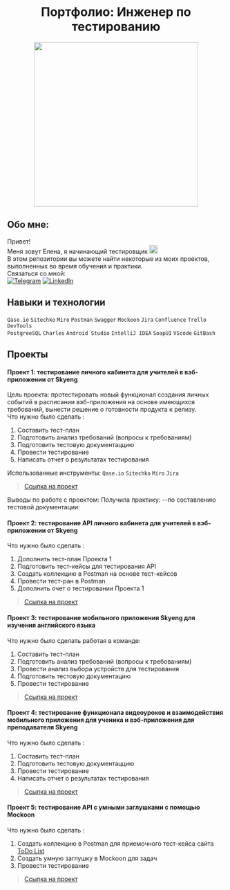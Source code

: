 <div align="center"> 
  <h1>Портфолио: Инженер по тестированию </h1> </div>
<div id="header" align="center">
  <img src="https://media.giphy.com/media/v1.Y2lkPTc5MGI3NjExZmE4NjRuMjF5YjA2OTZkcW13Mzh5bjVoYjJ5dHhuYmhoNWYzc21wZiZlcD12MV9pbnRlcm5hbF9naWZfYnlfaWQmY3Q9Zw/hpXdHPfFI5wTABdDx9/giphy.gif" width="380"/>
</div>

## Обо мне:
Привет!  
Меня зовут Елена, я начинающий тестировщик <img height="20" src="https://github.com/kenstavichute/QA_engineer/assets/146355792/4e0ab703-6a3c-459b-9568-dd087620d7cf">   
В этом репозитории вы можете найти некоторые из моих проектов, выполненных во время обучения и практики.  
Связаться со мной:   
[![Telegram](https://img.shields.io/badge/telegram-white?style=for-the-badge&logo=telegram&logoColor=%2326A5E4)](https://t.me/elena_kenza) 
[![LinkedIn](https://img.shields.io/badge/LinkedIn-white?style=for-the-badge&logo=LinkedIn&logoColor=%230A66C2)](https://www.linkedin.com/in/elena-kenstavichute/)
   
## Навыки и технологии

`Qase.io` `Sitechko` `Miro` `Postman` `Swagger` `Mockoon` `Jira` `Confluence` `Trello` `DevTools`   
`PostgreeSQL` `Charles` `Android Studio` `IntelliJ IDEA` `SoapUI` `VScode` `GitBash`
## Проекты

#### Проект 1: тестирование личного кабинета для учителей в вэб-приложении от Skyeng
Цель проекта: протестировать новый функционал создания личных событий в расписании вэб-приложения на основе имеющихся требований, вынести решение о готовности продукта к релизу.     
Что нужно было сделать :
1. Составить тест-план
2. Подготовить анализ требований (вопросы к требованиям)
3. Подготовить тестовую документаццию
4. Провести тестирование
6. Написать отчет о результатах тестирования   

Использованные инструменты:
`Qase.io` `Sitechko` `Miro` `Jira`

> [Ссылка на проект](https://kenstavichute.notion.site/1-2-d1ff5b269972451392a338c348e0728e?pvs=4)

Выводы по работе с проектом:
Получила практику:
 --по составлению тестовой документации: 

#### Проект 2: тестирование API личного кабинета для учителей в вэб-приложении от Skyeng
Что нужно было сделать :
1. Дополнить тест-план Проекта 1
2. Подготовить тест-кейсы для тестирования API
3. Создать коллекцию в Postman на основе тест-кейсов
4. Провести тест-ран в Postman
5. Дополнить очет о тестировании Проекта 1
   
> [Ссылка на проект](https://kenstavichute.notion.site/1-2-d1ff5b269972451392a338c348e0728e?pvs=4)
   
#### Проект 3: тестирование мобильного приложения Skyeng для изучения английского языка
Что нужно было сделать работая в команде:
1. Составить тест-план
2. Подготовить анализ требований (вопросы к требованиям)
3. Провести анализ выбора устройств для тестирования
4. Подготовить тестовую документацию
5. Провести тестирование

> [Ссылка на проект](https://kenstavichute.notion.site/4f214c2852eb46be90395f1f22fd7068?pvs=4)
   
#### Проект 4: тестирование функционала видеоуроков и взаимодействия мобильного приложения для ученика и вэб-приложения для преподавателя Skyeng
Что нужно было сделать :
1. Составить тест-план
3. Подготовить тестовую документаццию
4. Провести тестирование
6. Написать отчет о результатах тестирования

> [Ссылка на проект](https://kenstavichute.notion.site/2e26b674474345b59d3284b5e5dedeed?pvs=4)
   
#### Проект 5: тестирование API с умными заглушками с помощью Mockoon
Что нужно было сделать :
1. Создать коллекцию в Postman для приемочного тест-кейса сайта [ToDo List](https://sky-todo-list.herokuapp.com/)
2. Создать умную заглушку в Mockoon для задач
3. Провести тестирование
   
> [Ссылка на проект](https://github.com/kenstavichute/QA_engineer/blob/main/Project-3/Project3.md)
